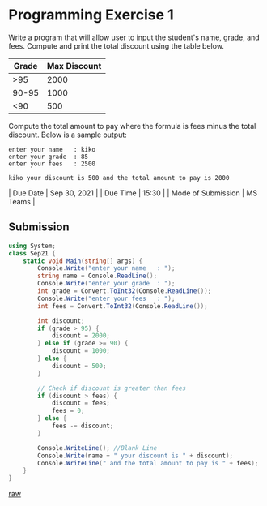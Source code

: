 # Programming Exercise 1
Write a program that will allow user to input the student's name, grade, and fees.
Compute and print the total discount using the table below.

| Grade | Max Discount |
| ---   | ---          |
| >95   | 2000         |
| 90-95 | 1000         |
| <90   | 500          |

Compute the total amount to pay where the formula is fees minus the total discount.
Below is a sample output:

```
enter your name   : kiko
enter your grade  : 85
enter your fees   : 2500

kiko your discount is 500 and the total amount to pay is 2000
```

| Due Date           | Sep 30, 2021 |
| Due Time           | 15:30        |
| Mode of Submission | MS Teams     |

## Submission

```c#
using System;
class Sep21 {
    static void Main(string[] args) {
        Console.Write("enter your name   : ");
        string name = Console.ReadLine();
        Console.Write("enter your grade  : ");
        int grade = Convert.ToInt32(Console.ReadLine());
        Console.Write("enter your fees   : ");
        int fees = Convert.ToInt32(Console.ReadLine());

        int discount;
        if (grade > 95) {
            discount = 2000;
        } else if (grade >= 90) {
            discount = 1000;
        } else {
            discount = 500;
        }

        // Check if discount is greater than fees
        if (discount > fees) {
            discount = fees;
            fees = 0;
        } else {
            fees -= discount;
        }

        Console.WriteLine(); //Blank Line
        Console.Write(name + " your discount is " + discount);
        Console.WriteLine(" and the total amount to pay is " + fees);
    }
}
```
[raw](exercises/2021-sep-30.cs)
